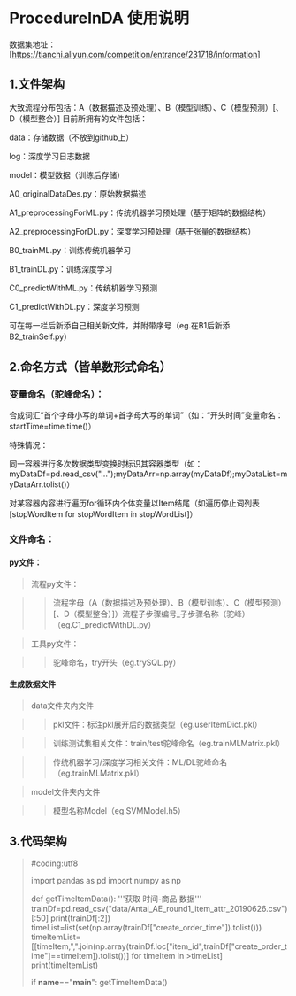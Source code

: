 # ProcedureInDA 使用说明

数据集地址：[https://tianchi.aliyun.com/competition/entrance/231718/information]

## 1.文件架构
大致流程分布包括：A（数据描述及预处理）、B（模型训练）、C（模型预测）[、D（模型整合）]
目前所拥有的文件包括：

data：存储数据（不放到github上）

log：深度学习日志数据

model：模型数据（训练后存储）

A0_originalDataDes.py：原始数据描述

A1_preprocessingForML.py：传统机器学习预处理（基于矩阵的数据结构）

A2_preprocessingForDL.py：深度学习预处理（基于张量的数据结构）

B0_trainML.py：训练传统机器学习

B1_trainDL.py：训练深度学习

C0_predictWithML.py：传统机器学习预测

C1_predictWithDL.py：深度学习预测	

可在每一栏后新添自己相关新文件，并附带序号（eg.在B1后新添B2_trainSelf.py）

## 2.命名方式（皆单数形式命名）

### 变量命名（驼峰命名）：

合成词汇“首个字母小写的单词+首字母大写的单词”（如：“开头时间”变量命名：startTime=time.time()）

特殊情况：

  同一容器进行多次数据类型变换时标识其容器类型（如：myDataDf=pd.read_csv("...");myDataArr=np.array(myDataDf);myDataList=myDataArr.tolist()）
  
  对某容器内容进行遍历for循环内个体变量以Item结尾（如遍历停止词列表[stopWordItem for stopWordItem in stopWordList]）
  
### 文件命名：

#### py文件：
  
>流程py文件：
  
>>流程字母（A（数据描述及预处理）、B（模型训练）、C（模型预测）[、D（模型整合）]）流程子步骤编号_子步骤名称（驼峰）（eg.C1_predictWithDL.py）
  
>工具py文件：

>>驼峰命名，try开头（eg.trySQL.py）

#### 生成数据文件

>data文件夹内文件

>>pkl文件：标注pkl展开后的数据类型（eg.userItemDict.pkl）

>>训练测试集相关文件：train/test驼峰命名（eg.trainMLMatrix.pkl）

>>传统机器学习/深度学习相关文件：ML/DL驼峰命名（eg.trainMLMatrix.pkl）

>model文件夹内文件

>>模型名称Model（eg.SVMModel.h5）

## 3.代码架构
>#coding:utf8
>
>import pandas as pd
>import numpy as np
>
>def getTimeItemData():
>    '''获取 时间-商品 数据'''
>    trainDf=pd.read_csv("data/Antai_AE_round1_item_attr_20190626.csv")[:50]
>    print(trainDf[:2])
>    timeList=list(set(np.array(trainDf["create_order_time"]).tolist()))
>    timeItemList=[[timeItem,",".join(np.array(trainDf.loc["item_id",trainDf["create_order_time"]==timeItem]).tolist())] for timeItem in >timeList]
>    print(timeItemList)
>
>if __name__=="__main__":
>    getTimeItemData()
